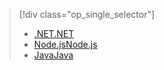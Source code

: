 > [!div class="op_single_selector"]
> * [<span data-ttu-id="74b61-101">.NET</span><span class="sxs-lookup"><span data-stu-id="74b61-101">.NET</span></span>](../articles/app-service-api/app-service-api-dotnet-get-started.md)
> * [<span data-ttu-id="74b61-102">Node.js</span><span class="sxs-lookup"><span data-stu-id="74b61-102">Node.js</span></span>](../articles/app-service-api/app-service-api-nodejs-api-app.md)
> * [<span data-ttu-id="74b61-103">Java</span><span class="sxs-lookup"><span data-stu-id="74b61-103">Java</span></span>](../articles/app-service-api/app-service-api-java-api-app.md)
> 
> 

